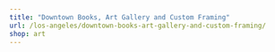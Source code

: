 ```yaml
---
title: "Downtown Books, Art Gallery and Custom Framing"
url: /los-angeles/downtown-books-art-gallery-and-custom-framing/
shop: art
---
```

